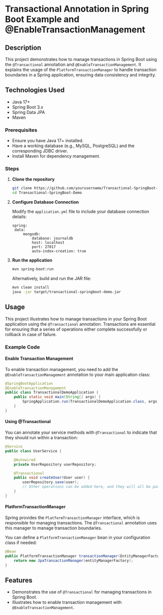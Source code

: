 
# Transactional Annotation in Spring Boot Example and @EnableTransactionManagement

## Description

This project demonstrates how to manage transactions in Spring Boot using the `@Transactional` annotation and `@EnableTransactionManagement`. It explains the usage of the `PlatformTransactionManager` to handle transaction boundaries in a Spring application, ensuring data consistency and integrity.


## Technologies Used
- Java 17+
- Spring Boot 3.x
- Spring Data JPA
- Maven


### Prerequisites
- Ensure you have Java 17+ installed.
- Have a working database (e.g., MySQL, PostgreSQL) and the corresponding JDBC driver.
- Install Maven for dependency management.

### Steps

1. **Clone the repository**

   ```bash
   git clone https://github.com/yourusername/Transactional-SpringBoot-Demo.git
   cd Transactional-SpringBoot-Demo
   ```

2. **Configure Database Connection**

   Modify the `application.yml` file to include your database connection details:

   ```properties
   spring:
    data:
        mongodb:
            database: journaldb
            host: localhost
            port: 27017
            auto-index-creation: true
   ```

3. **Run the application**

   ```bash
   mvn spring-boot:run
   ```

   Alternatively, build and run the JAR file:

   ```bash
   mvn clean install
   java -jar target/transactional-springboot-demo.jar
   ```

## Usage

This project illustrates how to manage transactions in your Spring Boot application using the `@Transactional` annotation. Transactions are essential for ensuring that a series of operations either complete successfully or rollback in case of failure.

### Example Code

#### Enable Transaction Management

To enable transaction management, you need to add the `@EnableTransactionManagement` annotation to your main application class:

```java
@SpringBootApplication
@EnableTransactionManagement
public class TransactionalDemoApplication {
    public static void main(String[] args) {
        SpringApplication.run(TransactionalDemoApplication.class, args);
    }
}
```

#### Using @Transactional

You can annotate your service methods with `@Transactional` to indicate that they should run within a transaction:

```java
@Service
public class UserService {

    @Autowired
    private UserRepository userRepository;

    @Transactional
    public void createUser(User user) {
        userRepository.save(user);
        // Other operations can be added here, and they will all be part of the same transaction.
    }
}
```

#### PlatformTransactionManager

Spring provides the `PlatformTransactionManager` interface, which is responsible for managing transactions. The `@Transactional` annotation uses this manager to manage transaction boundaries.

You can define a `PlatformTransactionManager` bean in your configuration class if needed:

```java
@Bean
public PlatformTransactionManager transactionManager(EntityManagerFactory entityManagerFactory) {
    return new JpaTransactionManager(entityManagerFactory);
}
```

## Features

- Demonstrates the use of `@Transactional` for managing transactions in Spring Boot.
- Illustrates how to enable transaction management with `@EnableTransactionManagement`.

